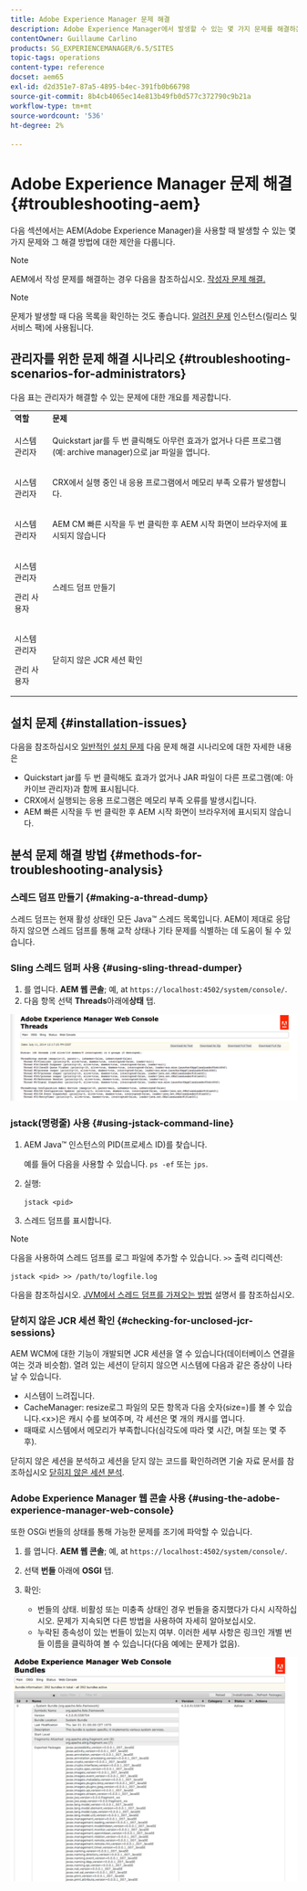```yaml
---
title: Adobe Experience Manager 문제 해결
description: Adobe Experience Manager에서 발생할 수 있는 몇 가지 문제를 해결하는 방법에 대해 알아봅니다.
contentOwner: Guillaume Carlino
products: SG_EXPERIENCEMANAGER/6.5/SITES
topic-tags: operations
content-type: reference
docset: aem65
exl-id: d2d351e7-87a5-4895-b4ec-391fb0b66798
source-git-commit: 8b4cb4065ec14e813b49fb0d577c372790c9b21a
workflow-type: tm+mt
source-wordcount: '536'
ht-degree: 2%

---
```


# Adobe Experience Manager 문제 해결 {#troubleshooting-aem}

다음 섹션에서는 AEM(Adobe Experience Manager)을 사용할 때 발생할 수 있는 몇 가지 문제와 그 해결 방법에 대한 제안을 다룹니다.

>[!NOTE]
>
>AEM에서 작성 문제를 해결하는 경우 다음을 참조하십시오. [작성자 문제 해결.](/help/sites-authoring/troubleshooting.md)

>[!NOTE]
>
>문제가 발생할 때 다음 목록을 확인하는 것도 좋습니다. [알려진 문제](/help/release-notes/release-notes.md) 인스턴스(릴리스 및 서비스 팩)에 사용됩니다.

## 관리자를 위한 문제 해결 시나리오 {#troubleshooting-scenarios-for-administrators}

다음 표는 관리자가 해결할 수 있는 문제에 대한 개요를 제공합니다.

<table>
 <tbody>
  <tr>
   <td><strong>역할</strong></td>
   <td><strong>문제 </strong></td>
  </tr>
  <tr>
   <td>시스템 관리자</td>
   <td><p>Quickstart jar를 두 번 클릭해도 아무런 효과가 없거나 다른 프로그램(예: archive manager)으로 jar 파일을 엽니다.</p> </td>
  </tr>
  <tr>
   <td><p>시스템 관리자</p> </td>
   <td><p>CRX에서 실행 중인 내 응용 프로그램에서 메모리 부족 오류가 발생합니다.</p> </td>
  </tr>
  <tr>
   <td><p>시스템 관리자</p> </td>
   <td><p>AEM CM 빠른 시작을 두 번 클릭한 후 AEM 시작 화면이 브라우저에 표시되지 않습니다</p> </td>
  </tr>
  <tr>
   <td><p>시스템 관리자</p> <p>관리 사용자</p> </td>
   <td><p>스레드 덤프 만들기</p> </td>
  </tr>
  <tr>
   <td><p>시스템 관리자</p> <p>관리 사용자</p> </td>
   <td><p>닫히지 않은 JCR 세션 확인</p> </td>
  </tr>
 </tbody>
</table>

## 설치 문제 {#installation-issues}

다음을 참조하십시오 [일반적인 설치 문제](/help/sites-deploying/troubleshooting.md#common-installation-issues) 다음 문제 해결 시나리오에 대한 자세한 내용은

* Quickstart jar를 두 번 클릭해도 효과가 없거나 JAR 파일이 다른 프로그램(예: 아카이브 관리자)과 함께 표시됩니다.
* CRX에서 실행되는 응용 프로그램은 메모리 부족 오류를 발생시킵니다.
* AEM 빠른 시작을 두 번 클릭한 후 AEM 시작 화면이 브라우저에 표시되지 않습니다.

## 분석 문제 해결 방법 {#methods-for-troubleshooting-analysis}

### 스레드 덤프 만들기 {#making-a-thread-dump}

스레드 덤프는 현재 활성 상태인 모든 Java™ 스레드 목록입니다. AEM이 제대로 응답하지 않으면 스레드 덤프를 통해 교착 상태나 기타 문제를 식별하는 데 도움이 될 수 있습니다.

### Sling 스레드 덤퍼 사용 {#using-sling-thread-dumper}

1. 를 엽니다. **AEM 웹 콘솔**; 예, at `https://localhost:4502/system/console/`.
1. 다음 항목 선택 **Threads**&#x200B;아래에&#x200B;**상태** 탭.

![screen_shot_2012-02-13at43925pm](assets/screen_shot_2012-02-13at43925pm.png)

### jstack(명령줄) 사용 {#using-jstack-command-line}

1. AEM Java™ 인스턴스의 PID(프로세스 ID)를 찾습니다.

   예를 들어 다음을 사용할 수 있습니다. `ps -ef` 또는 `jps`.

1. 실행:

   `jstack <pid>`

1. 스레드 덤프를 표시합니다.

>[!NOTE]
>
>다음을 사용하여 스레드 덤프를 로그 파일에 추가할 수 있습니다. `>>` 출력 리디렉션:
>
>`jstack <pid> >> /path/to/logfile.log`

다음을 참조하십시오. [JVM에서 스레드 덤프를 가져오는 방법](https://experienceleague.adobe.com/docs/experience-cloud-kcs/kbarticles/KA-17452.html?lang=en) 설명서 를 참조하십시오.

### 닫히지 않은 JCR 세션 확인 {#checking-for-unclosed-jcr-sessions}

AEM WCM에 대한 기능이 개발되면 JCR 세션을 열 수 있습니다(데이터베이스 연결을 여는 것과 비슷함). 열려 있는 세션이 닫히지 않으면 시스템에 다음과 같은 증상이 나타날 수 있습니다.

* 시스템이 느려집니다.
* CacheManager: resize로그 파일의 모든 항목과 다음 숫자(size=)를 볼 수 있습니다.&lt;x>)은 캐시 수를 보여주며, 각 세션은 몇 개의 캐시를 엽니다.
* 때때로 시스템에서 메모리가 부족합니다(심각도에 따라 몇 시간, 며칠 또는 몇 주 후).

닫히지 않은 세션을 분석하고 세션을 닫지 않는 코드를 확인하려면 기술 자료 문서를 참조하십시오 [닫히지 않은 세션 분석](https://helpx.adobe.com/experience-manager/kb/AnalyzeUnclosedSessions.html).

### Adobe Experience Manager 웹 콘솔 사용 {#using-the-adobe-experience-manager-web-console}

또한 OSGi 번들의 상태를 통해 가능한 문제를 조기에 파악할 수 있습니다.

1. 를 엽니다. **AEM 웹 콘솔**; 예, at `https://localhost:4502/system/console/`.
1. 선택 **번들** 아래에 **OSGI** 탭.
1. 확인:

   * 번들의 상태. 비활성 또는 미충족 상태인 경우 번들을 중지했다가 다시 시작하십시오. 문제가 지속되면 다른 방법을 사용하여 자세히 알아보십시오.
   * 누락된 종속성이 있는 번들이 있는지 여부. 이러한 세부 사항은 링크인 개별 번들 이름을 클릭하여 볼 수 있습니다(다음 예에는 문제가 없음).

![screen_shot_2012-02-13at44706pm](assets/screen_shot_2012-02-13at44706pm.png)

